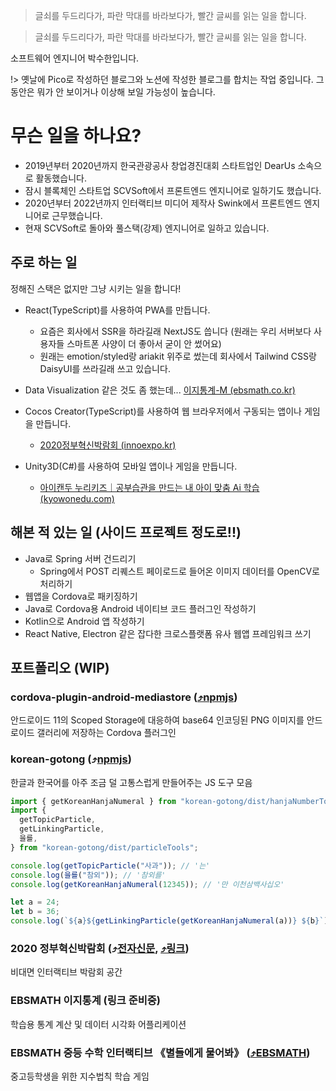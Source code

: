 <blockquote id="_docsify_share_text">
  글쇠를 두드리다가, 파란 막대를 바라보다가, 빨간 글씨를 읽는 일을 합니다.
</blockquote>

> 글쇠를 두드리다가, 파란 막대를 바라보다가, 빨간 글씨를 읽는 일을 합니다.

소프트웨어 엔지니어 박수한입니다.

!> 옛날에 Pico로 작성하던 블로그와 노션에 작성한 블로그를 합치는 작업 중입니다. 그 동안은 뭐가 안 보이거나 이상해 보일 가능성이 높습니다.

# 무슨 일을 하나요?

- 2019년부터 2020년까지 한국관광공사 창업경진대회 스타트업인 DearUs 소속으로 활동했습니다.
- 잠시 블록체인 스타트업 SCVSoft에서 프론트엔드 엔지니어로 일하기도 했습니다.
- 2020년부터 2022년까지 인터랙티브 미디어 제작사 Swink에서 프론트엔드 엔지니어로 근무했습니다.
- 현재 SCVSoft로 돌아와 풀스택(강제) 엔지니어로 일하고 있습니다.

## 주로 하는 일

정해진 스택은 없지만 그냥 시키는 일을 합니다!

- React(TypeScript)를 사용하여 PWA를 만듭니다.

  - 요즘은 회사에서 SSR을 하라길래 NextJS도 씁니다 (원래는 우리 서버보다 사용자들 스마트폰 사양이 더 좋아서 굳이 안 썼어요)
  - 원래는 emotion/styled랑 ariakit 위주로 썼는데 회사에서 Tailwind CSS랑 DaisyUI를 쓰라길래 쓰고 있습니다.

- Data Visualization 같은 것도 좀 했는데... [이지통계-M (ebsmath.co.kr)](https://ebsmath.co.kr/innovativelrms/web_lrms/content/resource/easyTong2/index.html)

- Cocos Creator(TypeScript)를 사용하여 웹 브라우저에서 구동되는 앱이나 게임을 만듭니다.
  - [2020정부혁신박람회 (innoexpo.kr)](https://2020.innoexpo.kr/)
- Unity3D(C#)를 사용하여 모바일 앱이나 게임을 만듭니다.
  - [아이캔두 누리키즈｜공부습관을 만드는 내 아이 맞춤 Ai 학습 (kyowonedu.com)](https://www.kyowonedu.com/KEP/aicandonuri22.jsp)

## 해본 적 있는 일 (사이드 프로젝트 정도로!!)

- Java로 Spring 서버 건드리기
  - Spring에서 POST 리퀘스트 페이로드로 들어온 이미지 데이터를 OpenCV로 처리하기
- 웹앱을 Cordova로 패키징하기
- Java로 Cordova용 Android 네이티브 코드 플러그인 작성하기
- Kotlin으로 Android 앱 작성하기
- React Native, Electron 같은 잡다한 크로스플랫폼 유사 웹앱 프레임워크 쓰기

## 포트폴리오 (WIP)

### cordova-plugin-android-mediastore ([⤴️npmjs](https://www.npmjs.com/package/cordova-plugin-android-mediastore))

안드로이드 11의 Scoped Storage에 대응하여 base64 인코딩된 PNG 이미지를 안드로이드 갤러리에 저장하는 Cordova 플러그인

### korean-gotong (⤴️[npmjs](https://www.npmjs.com/package/korean-gotong))

한글과 한국어를 아주 조금 덜 고통스럽게 만들어주는 JS 도구 모음

```jsx
import { getKoreanHanjaNumeral } from "korean-gotong/dist/hanjaNumberTools";
import {
  getTopicParticle,
  getLinkingParticle,
  을를,
} from "korean-gotong/dist/particleTools";

console.log(getTopicParticle("사과")); // '는'
console.log(을를("참외")); // '참외를'
console.log(getKoreanHanjaNumeral(12345)); // '만 이천삼백사십오'

let a = 24;
let b = 36;
console.log(`${a}${getLinkingParticle(getKoreanHanjaNumeral(a))} ${b}`); // '24와 36'
```

### 2020 정부혁신박람회 (⤴️[전자신문](https://m.etnews.com/20201215000122), [⤴️링크](https://2020.innoexpo.kr))

비대면 인터랙티브 박람회 공간

### EBSMATH 이지통계 (링크 준비중)

학습용 통계 계산 및 데이터 시각화 어플리케이션

### EBSMATH 중등 수학 인터랙티브 《별들에게 물어봐》 ([⤴️EBSMATH](https://www.ebsmath.co.kr/resource/rscView?cate=10095&cate2=10107&cate3=10133&rscTpDscd=RTP01&grdCd=MGRD02&sno=29728&type=S&historyYn=study))

중고등학생을 위한 지수법칙 학습 게임
